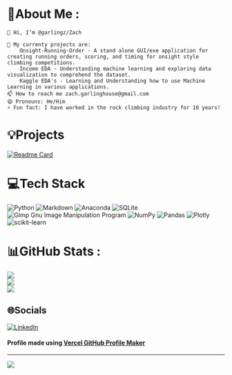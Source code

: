 # 💫About Me :

    👋 Hi, I’m @garlingz/Zach

    🚧 My currenty projects are:
        Onsight-Running-Order - A stand alone GUI/exe application for creating running orders, scoring, and timing for onsight style climbing competitions.
        Income EDA - Understanding machine learning and exploring data visualization to comprehend the dataset.
        Kaggle EDA's - Learning and Understanding how to use Machine Learning in various applications.
    📫 How to reach me zach.garlinghouse@gmail.com
    😄 Pronouns: He/Him
    ⚡ Fun fact: I have worked in the rock climbing industry for 10 years!

# 💡Projects
[![Readme Card](https://github-readme-stats.vercel.app/api/pin/?username=garlingz&repo=Onsight-Running-Order)](https://github.com/garlingz/Onsight-Running-Order)

# 💻Tech Stack
![Python](https://img.shields.io/badge/python-3670A0?style=for-the-badge&logo=python&logoColor=ffdd54) ![Markdown](https://img.shields.io/badge/markdown-%23000000.svg?style=for-the-badge&logo=markdown&logoColor=white) ![Anaconda](https://img.shields.io/badge/Anaconda-%2344A833.svg?style=for-the-badge&logo=anaconda&logoColor=white) ![SQLite](https://img.shields.io/badge/sqlite-%2307405e.svg?style=for-the-badge&logo=sqlite&logoColor=white) ![Gimp Gnu Image Manipulation Program](https://img.shields.io/badge/Gimp-657D8B?style=for-the-badge&logo=gimp&logoColor=FFFFFF) ![NumPy](https://img.shields.io/badge/numpy-%23013243.svg?style=for-the-badge&logo=numpy&logoColor=white) ![Pandas](https://img.shields.io/badge/pandas-%23150458.svg?style=for-the-badge&logo=pandas&logoColor=white) ![Plotly](https://img.shields.io/badge/Plotly-%233F4F75.svg?style=for-the-badge&logo=plotly&logoColor=white) ![scikit-learn](https://img.shields.io/badge/scikit--learn-%23F7931E.svg?style=for-the-badge&logo=scikit-learn&logoColor=white)
# 📊GitHub Stats :
![](https://github-readme-stats.vercel.app/api?username=garlingz&theme=radical&hide_border=false&include_all_commits=false&count_private=false)<br/>
![](https://github-readme-streak-stats.herokuapp.com/?user=garlingz&theme=radical&hide_border=false)<br/>
![](https://github-readme-stats.vercel.app/api/top-langs/?username=garlingz&theme=radical&hide_border=false&include_all_commits=false&count_private=false&layout=compact)

## 🌐Socials
[![LinkedIn](https://img.shields.io/badge/LinkedIn-%230077B5.svg?logo=linkedin&logoColor=white)](https://www.linkedin.com/in/zachary-garlinghouse/) 



#### Profile made using [Vercel GitHub Profile Maker](https://github-profile-maker.vercel.app/)
---
[![](https://visitcount.itsvg.in/api?id=garlingz&icon=0&color=0)](https://visitcount.itsvg.in)
